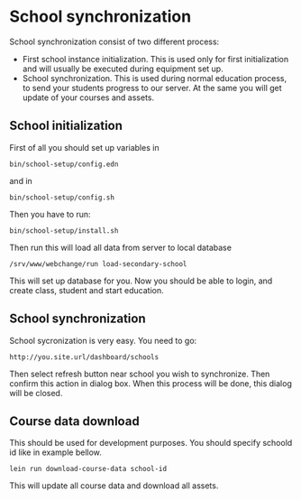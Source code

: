 # School synchronization
School synchronization consist of two different process:
 
- First school instance initialization.
This is used only for first initialization and will usually be executed during equipment set up.  
- School synchronization.
This is used during normal education process, to send your students progress to our server.
At the same you will get update of your courses and assets.

## School initialization

First of all you should set up variables in 
```
bin/school-setup/config.edn
```
and in 
```
bin/school-setup/config.sh
```
Then you have to run:
```
bin/school-setup/install.sh
```
Then run this will load all data from server to local database
```
/srv/www/webchange/run load-secondary-school
```
This will set up database for you. Now you should be able to login, and create class, student and start education.

## School synchronization
School sycronization is very easy. You need to go:
```
http://you.site.url/dashboard/schools
```
Then select refresh button near school you wish to synchronize. Then confirm this action in dialog box.
When this process will be done, this dialog will be closed. 

## Course data download 
This should be used for development purposes. You should specify schoold id like in example bellow.
```
lein run download-course-data school-id
```
This will update all course data and download all assets.